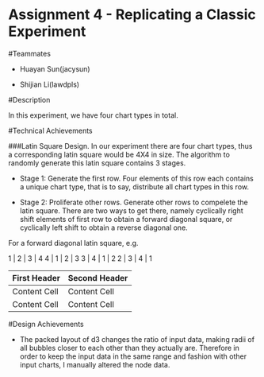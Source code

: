 Assignment 4 - Replicating a Classic Experiment  
===

#Teammates

- Huayan Sun(jacysun)

- Shijian Li(lawdpls)

#Description

In this experiment, we have four chart types in total. 

#Technical Achievements

###Latin Square Design. 
In our experiment there are four chart types, thus a corresponding latin square would be 4X4 in size. The algorithm to randomly generate this latin square contains 3 stages. 

- Stage 1: Generate the first row. Four elements of this row each contains a unique chart type, that is to say, distribute all chart types in this row.

- Stage 2: Proliferate other rows. Generate other rows to compelete the latin square. There are two ways to get there, namely cyclically right shift elements of first row to obtain a forward diagonal square, or cyclically left shift to obtain a reverse diagonal one.

For a forward diagonal latin square, e.g.

1      | 2      | 3      | 4
4      | 1      | 2      | 3
3      | 4      | 1      | 2
2      | 3      | 4      | 1

First Header  | Second Header
------------- | -------------
Content Cell  | Content Cell
Content Cell  | Content Cell

#Design Achievements

- The packed layout of d3 changes the ratio of input data, making radii of all bubbles closer to each other than they actually are. Therefore in order to keep the input data in the same range and fashion with other input charts, I manually altered the node data.
